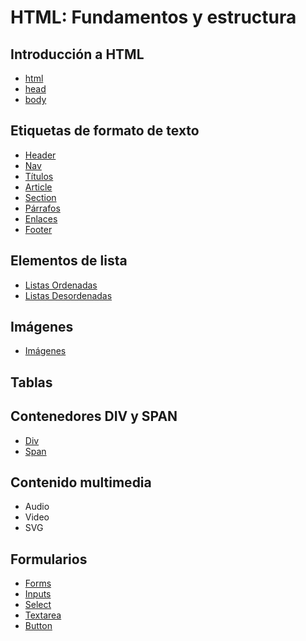 # HTML: Fundamentos y estructura

## Introducción a HTML

* [html](https://developer.mozilla.org/en-US/docs/Web/HTML/Element/html)
* [head](https://developer.mozilla.org/en-US/docs/Web/HTML/Element/head)
* [body](https://developer.mozilla.org/en-US/docs/Web/HTML/Element/body)

## Etiquetas de formato de texto

* [Header](https://developer.mozilla.org/en-US/docs/Web/HTML/Element/header)
* [Nav](https://developer.mozilla.org/en-US/docs/Web/HTML/Element/nav)
* [Títulos](https://developer.mozilla.org/en-US/docs/Web/HTML/Element/Heading_Elements)
* [Article](https://developer.mozilla.org/en-US/docs/Web/HTML/Element/article)
* [Section](https://developer.mozilla.org/en-US/docs/Web/HTML/Element/section)
* [Párrafos](https://developer.mozilla.org/en-US/docs/Web/HTML/Element/p)
* [Enlaces](https://developer.mozilla.org/en-US/docs/Web/HTML/Element/a)
* [Footer](https://developer.mozilla.org/en-US/docs/Web/HTML/Element/footer)

## Elementos de lista

* [Listas Ordenadas](https://developer.mozilla.org/en-US/docs/Web/HTML/Element/ol)
* [Listas Desordenadas](https://developer.mozilla.org/en-US/docs/Web/HTML/Element/ul)

## Imágenes

* [Imágenes](https://developer.mozilla.org/en-US/docs/Web/HTML/Element/img)

## Tablas

## Contenedores DIV y SPAN

* [Div](https://developer.mozilla.org/en-US/docs/Web/HTML/Element/div)
* [Span](https://developer.mozilla.org/en-US/docs/Web/HTML/Element/span)

## Contenido multimedia

* Audio
* Video
* SVG

## Formularios

* [Forms](https://developer.mozilla.org/en-US/docs/Web/HTML/Element/form)
* [Inputs](https://developer.mozilla.org/en-US/docs/Web/HTML/Element/input)
* [Select](https://developer.mozilla.org/en-US/docs/Web/HTML/Element/select)
* [Textarea](https://developer.mozilla.org/en-US/docs/Web/HTML/Element/textarea)
* [Button](https://developer.mozilla.org/en-US/docs/Web/HTML/Element/button)
